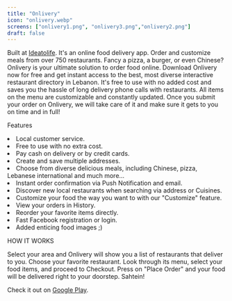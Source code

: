 ```yaml
---
title: "Onlivery"
icon: "onlivery.webp"
screens: ["onlivery1.png", "onlivery3.png","onlivery2.png"]
draft: false
---
```


Built at [Ideatolife](https://www.ideatolife.me/). It's an online food delivery app. Order and customize meals from over 750 restaurants. Fancy a pizza, a burger, or even Chinese? Onlivery is your ultimate solution to order food online. Download Onlivery now for free and get instant access to the best, most diverse interactive restaurant directory in Lebanon. It's free to use with no added cost and saves you the hassle of long delivery phone calls with restaurants. All items on the menu are customizable and constantly updated. Once you submit your order on Onlivery, we will take care of it and make sure it gets to you on time and in full!

Features
<lu>
<li>Local customer service.</li>
<li>Free to use with no extra cost.</li>
<li>Pay cash on delivery or by credit cards.</li>
<li>Create and save multiple addresses.</li>
<li>Choose from diverse delicious meals, including Chinese, pizza, Lebanese international and much more...</li>
<li>Instant order confirmation via Push Notification and email.</li>
<li>Discover new local restaurants when searching via address or Cuisines.</li>
<li>Customize your food the way you want to with our "Customize" feature.</li>
<li>View your orders in History.</li>
<li>Reorder your favorite items directly.</li>
<li>Fast Facebook registration or login.</li>
<li>Added enticing food images ;)</li>
</lu>

HOW IT WORKS

Select your area and Onlivery will show you a list of restaurants that deliver to you.
Choose your favorite restaurant.
Look through its menu, select your food items, and proceed to Checkout.
Press on "Place Order" and your food will be delivered right to your doorstep. Sahtein!

Check it out on [Google Play](https://play.google.com/store/apps/details?id=com.elixir.Onlivery_v3).
